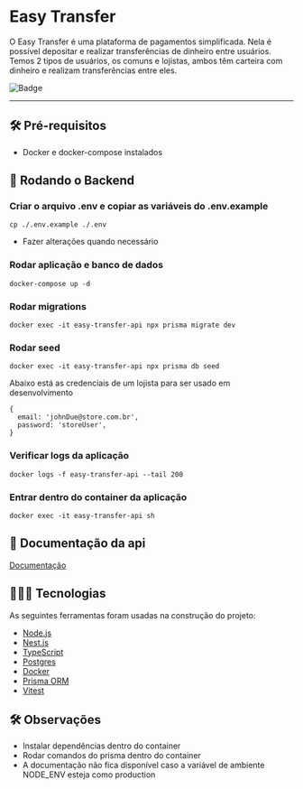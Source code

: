 # Easy Transfer 

O Easy Transfer é uma plataforma de pagamentos simplificada. Nela é possível depositar e realizar transferências de dinheiro entre usuários. Temos 2 tipos de usuários, os comuns e lojistas, ambos têm carteira com dinheiro e realizam transferências entre eles.

![Badge](https://img.shields.io/badge/easy_transfer-api-%4613987?style=for-the-badge&logo=ghost)

<hr>

## 🛠️ Pré-requisitos
* Docker e docker-compose instalados

## 🎲 Rodando o Backend

### Criar o arquivo .env e copiar as variáveis do .env.example
```=shell
cp ./.env.example ./.env
```
* Fazer alterações quando necessário

### Rodar aplicação e banco de dados
```=shell
docker-compose up -d 
```

### Rodar migrations
```=shell
docker exec -it easy-transfer-api npx prisma migrate dev
```

### Rodar seed
```=shell
docker exec -it easy-transfer-api npx prisma db seed
```

Abaixo está as credenciais de um lojista para ser usado em desenvolvimento
```=json
{
  email: 'johnDue@store.com.br',
  password: 'storeUser',
}
```

### Verificar logs da aplicação
```=shell
docker logs -f easy-transfer-api --tail 200
```

### Entrar dentro do container da aplicação
```=shell
docker exec -it easy-transfer-api sh
```

## 📖 Documentação da api

[Documentação](http://localhost:3001/docs)

## 👨🏼‍💻 Tecnologias

As seguintes ferramentas foram usadas na construção do projeto:

- [Node.js](https://nodejs.org/en/)
- [Nest.js](https://docs.nestjs.com/)
- [TypeScript](https://www.typescriptlang.org/)
- [Postgres](https://www.postgresql.org/)
- [Docker](https://docs.docker.com/)
- [Prisma ORM](https://www.prisma.io/docs)
- [Vitest](https://vitest.dev)

## 🛠️ Observações
* Instalar dependências dentro do container
* Rodar comandos do prisma dentro do container
* A documentação não fica disponível caso a variável de ambiente NODE_ENV esteja como production